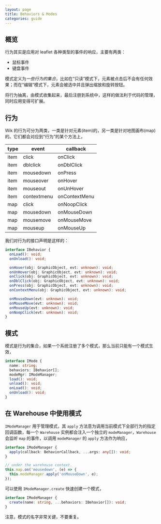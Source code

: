 ```yaml
---
layout: page
title: Behaviors & Modes
categories: guide
---
```


## 概览

行为其实是应用对 leaflet 各种类型的事件的响应，主要有两类：

- 鼠标事件
- 键盘事件

模式定义为*一些行为的集合*，比如在“只读”模式下，元素被点击后不会有任何效果；而在“编辑”模式下，元素会被选中并且弹出缩放和旋转按钮。

将行为抽离，由模式收集起来，最后注册到系统中，这样的做法利于代码的管理，同时应用变得可扩展。

## 行为

Wik 的行为可分为两类，一类是针对元素(item)的，另一类是针对地图画布(map)的。它们都会对应到“行为”的某个方法上，

| type | event       | callback      |
| ---- | ----------- | ------------- |
| item | click       | onClick       |
| item | dblclick    | onDblClick    |
| item | mousedown   | onPress       |
| item | mouseover   | onHover       |
| item | mouseout    | onUnHover     |
| item | contextmenu | onContextMenu |
| map  | click       | onNoopClick   |
| map  | mousedown   | onMouseDown   |
| map  | mousemove   | onMouseMove   |
| map  | mouseup     | onMouseUp     |

我们对行为的接口声明是这样的：

```ts
interface IBehavior {
  onLoad(): void;
  onUnload(): void;

  onHover(obj: GraphicObject, evt: unknown): void;
  onUnHover(obj: GraphicObject, evt: unknown): void;
  onClick(obj: GraphicObject, evt: unknown): void;
  onDblClick(obj: GraphicObject, evt: unknown): void;
  onPress(obj: GraphicObject, evt: unknown): void;
  onContextMenu(obj: GraphicObject, evt: unknown): void;

  onMouseDown(evt: unknown): void;
  onMouseMove(evt: unknown): void;
  onMouseUp(evt: unknown): void;
  onNoopClick(evt: unknown): void;
}
```

## 模式

模式是行为的集合，如果一个系统注册了多个模式，那么当前只能有一个模式生效，

```ts
interface IMode {
  name: string;
  behaviors: IBehavior[];
  modeMgr: IModeManager;
  load(): void;
  unload(): void;
  onLoad(): void;
  onUnload(): void;
}
```

## 在 Warehouse 中使用模式

`IModeManager` 用于管理模式，其 `apply` 方法意为调用当前模式下全部行为的指定回调函数，每一个 `Warehouse` 实例都会注入一个独立的 `modeManager`，`Warehouse` 会监听 `map` 的事件，以调用 `modeManager` 的 `apply` 方法作为响应，

```ts
interface IModeManager {
  apply(callback: BehaviorCallback, ...args: any[]): void;
}

// under the warehouse context.
this.map.on('mousedown', (e) => {
  this.modeManager.apply('onMouseDown', e);
});
```

可以使用 `IModeManager.create` 快速创建一个模式，

```ts
interface IModeManager {
  create(name: string, ...behaviors: IBehavior[]): void;
}
```

<div class="alert alert--warn">
注意，模式的名字非常关键，不要重复。
</div>
